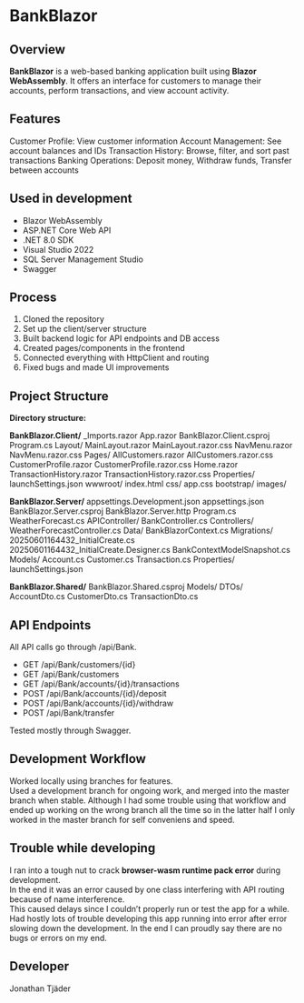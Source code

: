 # BankBlazor

## Overview  
**BankBlazor** is a web-based banking application built using **Blazor WebAssembly**. It offers an interface for customers to manage their accounts, perform transactions, and view account activity.

## Features
Customer Profile: View customer information
Account Management: See account balances and IDs
Transaction History: Browse, filter, and sort past transactions
Banking Operations: Deposit money, Withdraw funds, Transfer between accounts  

## Used in development  
- Blazor WebAssembly  
- ASP.NET Core Web API  
- .NET 8.0 SDK  
- Visual Studio 2022  
- SQL Server Management Studio  
- Swagger

## Process  
1. Cloned the repository  
2. Set up the client/server structure  
3. Built backend logic for API endpoints and DB access  
4. Created pages/components in the frontend  
5. Connected everything with HttpClient and routing
6. Fixed bugs and made UI improvements

## Project Structure  
**Directory structure:**

**BankBlazor.Client/**
_Imports.razor
App.razor
BankBlazor.Client.csproj
Program.cs
Layout/
   MainLayout.razor
   MainLayout.razor.css
   NavMenu.razor
   NavMenu.razor.css
Pages/
   AllCustomers.razor
      AllCustomers.razor.css
   CustomerProfile.razor
      CustomerProfile.razor.css
   Home.razor
   TransactionHistory.razor
   TransactionHistory.razor.css
Properties/
   launchSettings.json
wwwroot/
   index.html
      css/
         app.css
         bootstrap/
      images/
      
**BankBlazor.Server/**
appsettings.Development.json
appsettings.json
BankBlazor.Server.csproj
BankBlazor.Server.http
Program.cs
WeatherForecast.cs
APIController/
   BankController.cs
Controllers/
   WeatherForecastController.cs
Data/
   BankBlazorContext.cs
Migrations/
   20250601164432_InitialCreate.cs
   20250601164432_InitialCreate.Designer.cs
   BankContextModelSnapshot.cs
Models/
   Account.cs
   Customer.cs
   Transaction.cs
Properties/
   launchSettings.json
   
**BankBlazor.Shared/**
BankBlazor.Shared.csproj
Models/
   DTOs/
      AccountDto.cs
      CustomerDto.cs
      TransactionDto.cs

## API Endpoints  
All API calls go through /api/Bank.  
- GET /api/Bank/customers/{id}
- GET /api/Bank/customers
- GET /api/Bank/accounts/{id}/transactions
- POST /api/Bank/accounts/{id}/deposit
- POST /api/Bank/accounts/{id}/withdraw
- POST /api/Bank/transfer

Tested mostly through Swagger.

## Development Workflow  
Worked locally using branches for features.  
Used a development branch for ongoing work, and merged into the master branch when stable.
Although I had some trouble using that workflow and ended up working on the wrong branch all the time so in the latter half I only worked in the master branch for self conveniens and speed.

## Trouble while developing  
I ran into a tough nut to crack **browser-wasm runtime pack error** during development.  
In the end it was an error caused by one class interfering with API routing because of name interference.  
This caused delays since I couldn’t properly run or test the app for a while.
Had hostly lots of trouble developing this app running into error after error slowing down the development.
In the end I can proudly say there are no bugs or errors on my end.

## Developer  
Jonathan Tjäder
